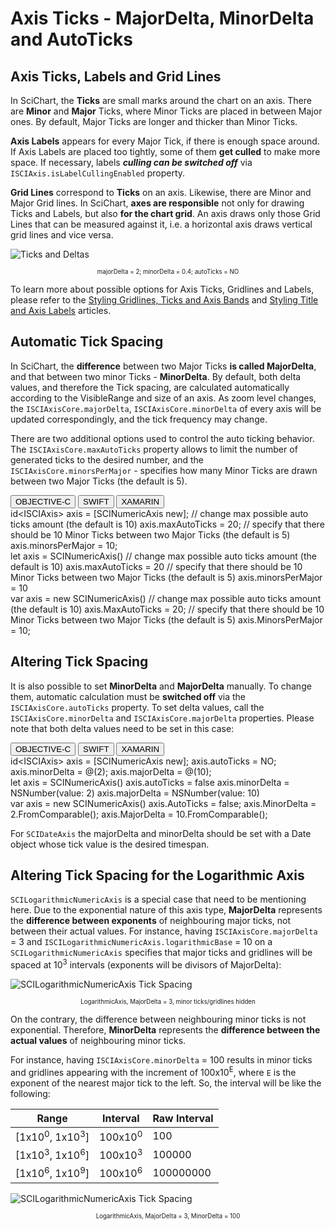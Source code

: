 # Axis Ticks - MajorDelta, MinorDelta and AutoTicks

## Axis Ticks, Labels and Grid Lines
In SciChart, the **Ticks** are small marks around the chart on an axis. There are **Minor** and **Major** Ticks, where Minor Ticks are placed in between Major ones. By default, Major Ticks are longer and thicker than Minor Ticks.

**Axis Labels** appears for every Major Tick, if there is enough space around. If Axis Labels are placed too tightly, some of them **get culled** to make more space. If necessary, labels ***culling can be switched off*** via `ISCIAxis.isLabelCullingEnabled` property.

**Grid Lines** correspond to **Ticks** on an axis. Likewise, there are Minor and Major Grid lines. In SciChart, **axes are responsible** not only for drawing Ticks and Labels, but also **for the chart grid**. An axis draws only those Grid Lines that can be measured against it, i.e. a horizontal axis draws vertical grid lines and vice versa.

![Ticks and Deltas](img/axis-2d/major-minor-ticks.png)
<center><sub><sup>majorDelta = 2; minorDelta = 0.4; autoTicks = NO</sub></sup></center>

To learn more about possible options for Axis Ticks, Gridlines and Labels, please refer to the [Styling Gridlines, Ticks and Axis Bands](axis-styling---styling-grid-lines-tick-lines-and-axis-bands.html) and [Styling Title and Axis Labels](styling-the-axis-title-and-labels.html) articles.

## Automatic Tick Spacing
In SciChart, the **difference** between two Major Ticks **is called MajorDelta**, and that between two minor Ticks - **MinorDelta**. By default, both delta values, and therefore the Tick spacing, are calculated automatically according to the VisibleRange and size of an axis. As zoom level changes, the `ISCIAxisCore.majorDelta`, `ISCIAxisCore.minorDelta` of every axis will be updated correspondingly, and the tick frequency may change.

There are two additional options used to control the auto ticking behavior. The `ISCIAxisCore.maxAutoTicks` property allows to limit the number of generated ticks to the desired number, and the `ISCIAxisCore.minorsPerMajor` - specifies how many Minor Ticks are drawn between two Major Ticks (the default is 5).

<div class="code-snippet-tabs">
  <button class="code-snippet-tab" onclick="showCodeFor(event, 'objectivec')">OBJECTIVE-C</button>
  <button class="code-snippet-tab" onclick="showCodeFor(event, 'swift')">SWIFT</button>
  <button class="code-snippet-tab" onclick="showCodeFor(event, 'cs')">XAMARIN</button>
</div>
<div class="code-snippet" id="objectivec">
    id&lt;ISCIAxis&gt; axis = [SCINumericAxis new];
    // change max possible auto ticks amount (the default is 10)
    axis.maxAutoTicks = 20;
    // specify that there should be 10 Minor Ticks between two Major Ticks (the default is 5)
    axis.minorsPerMajor = 10;
</div>
<div class="code-snippet" id="swift">
    let axis = SCINumericAxis()
    // change max possible auto ticks amount (the default is 10)
    axis.maxAutoTicks = 20
    // specify that there should be 10 Minor Ticks between two Major Ticks (the default is 5)
    axis.minorsPerMajor = 10
</div>
<div class="code-snippet" id="cs">
    var axis = new SCINumericAxis()
    // change max possible auto ticks amount (the default is 10)
    axis.MaxAutoTicks = 20;
    // specify that there should be 10 Minor Ticks between two Major Ticks (the default is 5)
    axis.MinorsPerMajor = 10;
</div>

## Altering Tick Spacing
It is also possible to set **MinorDelta** and **MajorDelta** manually. To change them, automatic calculation must be **switched off** via the `ISCIAxisCore.autoTicks` property. To set delta values, call the `ISCIAxisCore.minorDelta` and `ISCIAxisCore.majorDelta` properties. Please note that both delta values need to be set in this case:

<div class="code-snippet-tabs">
  <button class="code-snippet-tab" onclick="showCodeFor(event, 'objectivec')">OBJECTIVE-C</button>
  <button class="code-snippet-tab" onclick="showCodeFor(event, 'swift')">SWIFT</button>
  <button class="code-snippet-tab" onclick="showCodeFor(event, 'cs')">XAMARIN</button>
</div>
<div class="code-snippet" id="objectivec">
    id&lt;ISCIAxis&gt; axis = [SCINumericAxis new];
    axis.autoTicks = NO;
    axis.minorDelta = @(2);
    axis.majorDelta = @(10);
</div>
<div class="code-snippet" id="swift">
    let axis = SCINumericAxis()
    axis.autoTicks = false
    axis.minorDelta = NSNumber(value: 2)
    axis.majorDelta = NSNumber(value: 10)
</div>
<div class="code-snippet" id="cs">
    var axis = new SCINumericAxis()
    axis.AutoTicks = false;
    axis.MinorDelta = 2.FromComparable();
    axis.MajorDelta = 10.FromComparable();
</div>

For `SCIDateAxis` the majorDelta and minorDelta should be set with a Date object whose tick value is the desired timespan.

## Altering Tick Spacing for the Logarithmic Axis
`SCILogarithmicNumericAxis` is a special case that need to be mentioning here. Due to the exponential nature of this axis type, **MajorDelta** represents the **difference between exponents** of neighbouring major ticks, not between their actual values. For instance, having `ISCIAxisCore.majorDelta` = 3 and `ISCILogarithmicNumericAxis.logarithmicBase` = 10 on a `SCILogarithmicNumericAxis` specifies that major ticks and gridlines will be spaced at 10<sup>3</sup> intervals (exponents will be divisors of MajorDelta):

![SCILogarithmicNumericAxis Tick Spacing](img/axis-2d/log-axis-major-tick-spacing.png)
<center><sub><sup>LogarithmicAxis, MajorDelta = 3, minor ticks/gridlines hidden</sub></sup></center>

On the contrary, the difference between neighbouring minor ticks is not exponential. Therefore, **MinorDelta** represents the **difference between the actual values** of neighbouring minor ticks. 

For instance, having `ISCIAxisCore.minorDelta` = 100 results in minor ticks and gridlines appearing with the increment of 100x10<sup>E</sup>, where `E` is the exponent of the nearest major tick to the left. So, the interval will be like the following:

| **Range**                            | **Interval**       | **Raw Interval** |
| ------------------------------------ | ------------------ | ---------------- |
| [1x10<sup>0</sup>, 1x10<sup>3</sup>] | 100x10<sup>0</sup> | 100              |
| [1x10<sup>3</sup>, 1x10<sup>6</sup>] | 100x10<sup>3</sup> | 100000           |
| [1x10<sup>6</sup>, 1x10<sup>9</sup>] | 100x10<sup>6</sup> | 100000000        |

![SCILogarithmicNumericAxis Tick Spacing](img/axis-2d/log-axis-minor-tick-spacing.png)
<center><sub><sup>LogarithmicAxis, MajorDelta = 3, MinorDelta = 100</sub></sup></center>
